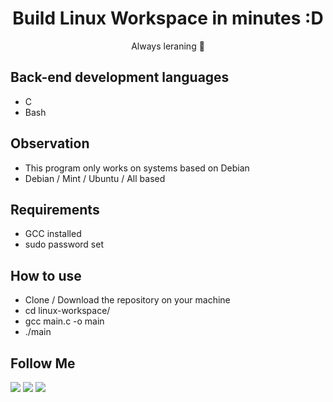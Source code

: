 <h1 align="center">Build Linux Workspace in minutes :D</h1>
<p align="center">Always leraning 🚀</p>

## Back-end development languages
- C 
- Bash

## Observation
- This program only works on systems based on Debian
- Debian / Mint / Ubuntu / All based

## Requirements
- GCC installed
- sudo password set

## How to use
- Clone / Download the repository on your machine
- cd linux-workspace/
- gcc main.c -o main
- ./main

## Follow Me
[<img src="https://img.shields.io/badge/twitter-%231DA1F2.svg?&style=for-the-badge&logo=twitter&logoColor=white" />](https://twitter.com/jairosilva2005)
[<img src = "https://img.shields.io/badge/instagram-%23E4405F.svg?&style=for-the-badge&logo=instagram&logoColor=white">](https://www.instagram.com/jairo_nth/)
[<img src = "https://img.shields.io/badge/facebook-%231877F2.svg?&style=for-the-badge&logo=facebook&logoColor=white">](https://www.facebook.com/jairo.holanda.7330)
